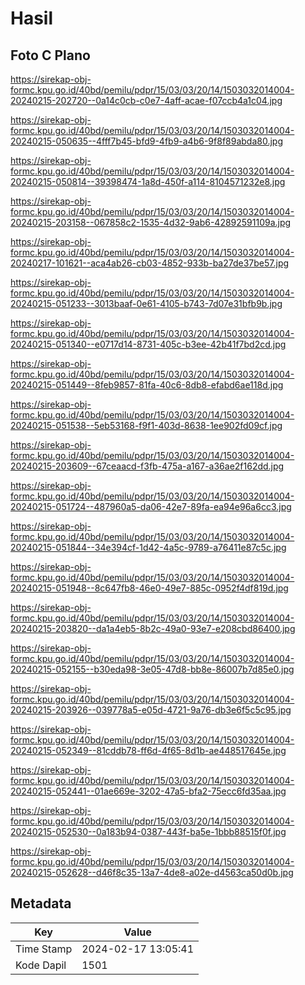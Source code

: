 # Hasil

## Foto C Plano

https://sirekap-obj-formc.kpu.go.id/40bd/pemilu/pdpr/15/03/03/20/14/1503032014004-20240215-202720--0a14c0cb-c0e7-4aff-acae-f07ccb4a1c04.jpg

https://sirekap-obj-formc.kpu.go.id/40bd/pemilu/pdpr/15/03/03/20/14/1503032014004-20240215-050635--4fff7b45-bfd9-4fb9-a4b6-9f8f89abda80.jpg

https://sirekap-obj-formc.kpu.go.id/40bd/pemilu/pdpr/15/03/03/20/14/1503032014004-20240215-050814--39398474-1a8d-450f-a114-8104571232e8.jpg

https://sirekap-obj-formc.kpu.go.id/40bd/pemilu/pdpr/15/03/03/20/14/1503032014004-20240215-203158--067858c2-1535-4d32-9ab6-42892591109a.jpg

https://sirekap-obj-formc.kpu.go.id/40bd/pemilu/pdpr/15/03/03/20/14/1503032014004-20240217-101621--aca4ab26-cb03-4852-933b-ba27de37be57.jpg

https://sirekap-obj-formc.kpu.go.id/40bd/pemilu/pdpr/15/03/03/20/14/1503032014004-20240215-051233--3013baaf-0e61-4105-b743-7d07e31bfb9b.jpg

https://sirekap-obj-formc.kpu.go.id/40bd/pemilu/pdpr/15/03/03/20/14/1503032014004-20240215-051340--e0717d14-8731-405c-b3ee-42b41f7bd2cd.jpg

https://sirekap-obj-formc.kpu.go.id/40bd/pemilu/pdpr/15/03/03/20/14/1503032014004-20240215-051449--8feb9857-81fa-40c6-8db8-efabd6ae118d.jpg

https://sirekap-obj-formc.kpu.go.id/40bd/pemilu/pdpr/15/03/03/20/14/1503032014004-20240215-051538--5eb53168-f9f1-403d-8638-1ee902fd09cf.jpg

https://sirekap-obj-formc.kpu.go.id/40bd/pemilu/pdpr/15/03/03/20/14/1503032014004-20240215-203609--67ceaacd-f3fb-475a-a167-a36ae2f162dd.jpg

https://sirekap-obj-formc.kpu.go.id/40bd/pemilu/pdpr/15/03/03/20/14/1503032014004-20240215-051724--487960a5-da06-42e7-89fa-ea94e96a6cc3.jpg

https://sirekap-obj-formc.kpu.go.id/40bd/pemilu/pdpr/15/03/03/20/14/1503032014004-20240215-051844--34e394cf-1d42-4a5c-9789-a76411e87c5c.jpg

https://sirekap-obj-formc.kpu.go.id/40bd/pemilu/pdpr/15/03/03/20/14/1503032014004-20240215-051948--8c647fb8-46e0-49e7-885c-0952f4df819d.jpg

https://sirekap-obj-formc.kpu.go.id/40bd/pemilu/pdpr/15/03/03/20/14/1503032014004-20240215-203820--da1a4eb5-8b2c-49a0-93e7-e208cbd86400.jpg

https://sirekap-obj-formc.kpu.go.id/40bd/pemilu/pdpr/15/03/03/20/14/1503032014004-20240215-052155--b30eda98-3e05-47d8-bb8e-86007b7d85e0.jpg

https://sirekap-obj-formc.kpu.go.id/40bd/pemilu/pdpr/15/03/03/20/14/1503032014004-20240215-203926--039778a5-e05d-4721-9a76-db3e6f5c5c95.jpg

https://sirekap-obj-formc.kpu.go.id/40bd/pemilu/pdpr/15/03/03/20/14/1503032014004-20240215-052349--81cddb78-ff6d-4f65-8d1b-ae448517645e.jpg

https://sirekap-obj-formc.kpu.go.id/40bd/pemilu/pdpr/15/03/03/20/14/1503032014004-20240215-052441--01ae669e-3202-47a5-bfa2-75ecc6fd35aa.jpg

https://sirekap-obj-formc.kpu.go.id/40bd/pemilu/pdpr/15/03/03/20/14/1503032014004-20240215-052530--0a183b94-0387-443f-ba5e-1bbb88515f0f.jpg

https://sirekap-obj-formc.kpu.go.id/40bd/pemilu/pdpr/15/03/03/20/14/1503032014004-20240215-052628--d46f8c35-13a7-4de8-a02e-d4563ca50d0b.jpg


## Metadata

| Key        | Value               |
| ---------- | ------------------- |
| Time Stamp | 2024-02-17 13:05:41 |
| Kode Dapil | 1501                |



